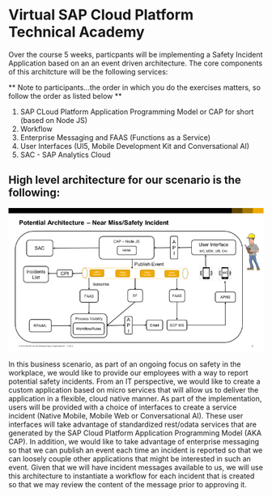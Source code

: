 # Virtual SAP Cloud Platform Technical Academy

Over the course 5 weeks, particpants will be implementing a Safety Incident Application based on an an event driven architecture. The core components of this architcture will be the following services:

** Note to participants...the order in which you do the exercises matters, so follow the order as listed below **

1. SAP CLoud Platform Application Programming Model or CAP for short (based on Node JS)
2. Workflow
3. Enterprise Messaging and FAAS (Functions as a Service)
4. User Interfaces (UI5, Mobile Development Kit and Conversational AI)
5. SAC - SAP Analytics Cloud

## High level architecture for our scenario is the following:

![High Level Safety Incident Architecture](Images/SafetyIncident.png)

In this business scenario, as part of an ongoing focus on safety in the workplace, we would like to provide our employees with a way to report potential safety incidents. 
From an IT perspective, we would like to create a custom application based on micro services that will allow us to deliver the application in a flexible, cloud native manner. As part of the implementation, users will be provided with a choice of interfaces to create a service incident (Native Mobile, Mobile Web or Conversational AI). These user interfaces will take advantage of standardized rest/odata services that are generated by the SAP Cloud Platform Application Programming Model (AKA CAP).
In addition, we would like to take advantage of enterprise messaging so that we can publish an event each time an incident is reported so that we can loosely couple other applications that might be interested in such an event. Given that we will have incident messages available to us, we will use this architecture to instantiate a workflow for each incident that is created so that we may review the content of the message prior to approving it.
